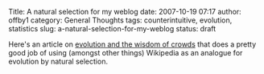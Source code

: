 Title: A natural selection for my weblog
date: 2007-10-19 07:17
author: offby1
category: General Thoughts
tags: counterintuitive, evolution, statistics
slug: a-natural-selection-for-my-weblog
status: draft

Here's an article on [evolution and the wisdom of crowds](http://karmatics.com/docs/evolution-and-wisdom-of-crowds.html) that does a pretty good job of using (amongst other things) Wikipedia as an analogue for evolution by natural selection.
